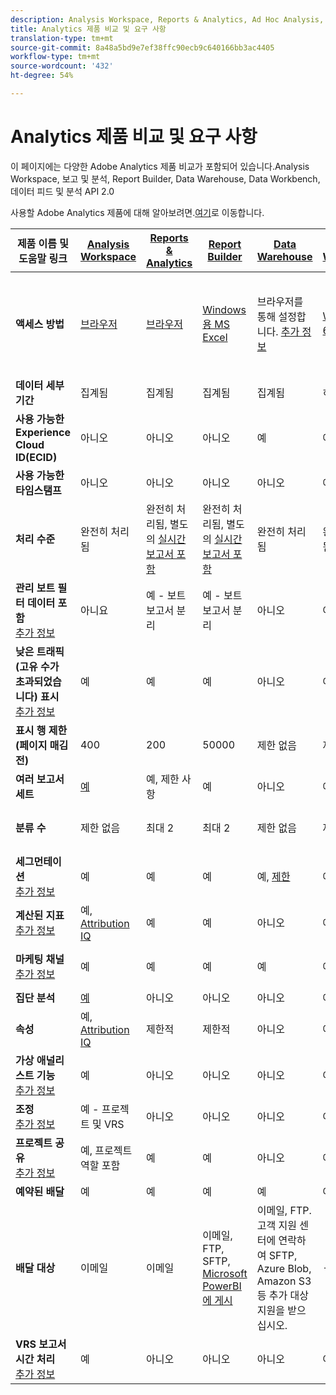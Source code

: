 ```yaml
---
description: Analysis Workspace, Reports & Analytics, Ad Hoc Analysis, Report Builder, Data Warehouse 및 Data Workbench의 시스템 요구 사항 및 비교
title: Analytics 제품 비교 및 요구 사항
translation-type: tm+mt
source-git-commit: 8a48a5bd9e7ef38ffc90ecb9c640166bb3ac4405
workflow-type: tm+mt
source-wordcount: '432'
ht-degree: 54%

---
```



# Analytics 제품 비교 및 요구 사항

이 페이지에는 다양한 Adobe Analytics 제품 비교가 포함되어 있습니다.Analysis Workspace, 보고 및 분석, Report Builder, Data Warehouse, Data Workbench, 데이터 피드 및 분석 API 2.0

사용할 Adobe Analytics 제품에 대해 알아보려면.[여기](/help/admin/c-analytics-product-comparison/which-analytics-tool.md)로 이동합니다.

| 제품 이름 및 도움말 링크 | [Analysis Workspace](/help/analyze/analysis-workspace/home.md) | [Reports &amp; Analytics](/help/analyze/reports-analytics/getting-started.md) | [Report Builder](/help/analyze/report-builder/home.md) | [Data Warehouse](/help/export/data-warehouse/data-warehouse.md) | [Data Workbench](https://docs.adobe.com/content/help/ko-KR/data-workbench/using/home.html) | [데이터 피드](/help/export/analytics-data-feed/data-feed-overview.md) | [Analytics API 2.0](https://www.adobe.io/apis/experiencecloud/analytics/docs.html) |
|---|---|---|---|---|---|---|---|
| **액세스 방법** | [브라우저](/help/admin/sys-reqs.md) | [브라우저](/help/admin/sys-reqs.md) | [Windows용 MS Excel](/help/analyze/report-builder/setup/system-requirements.md) | 브라우저를 통해 설정합니다. [추가 정보](/help/admin/sys-reqs.md) | [Windows 64비트](https://docs.adobe.com/content/help/ko-KR/data-workbench/using/install/c-data-workbench-client-install.html) | 브라우저를 통해 설정합니다. [추가 정보](/help/export/analytics-data-feed/data-feed-overview.md) | RESTful API 툴. Adobe I/O 자격 증명으로 로그인합니다. [추가 정보](https://www.adobe.io/apis/experiencecloud/analytics/docs.html) |
| **데이터 세부기간** | 집계됨 | 집계됨 | 집계됨 | 집계됨 | 히트 | 히트 | 집계됨 |
| **사용 가능한 Experience Cloud ID(ECID)** | 아니오 | 아니오 | 아니오 | 예 | 예 | 예 | 아니오 |
| **사용 가능한 타임스탬프** | 아니오 | 아니오 | 아니오 | 아니오 | 예 | 예 | 아니오 |
| **처리 수준** | 완전히 처리됨 | 완전히 처리됨, 별도의 [실시간 보고서 포함](/help/components/c-real-time-reporting/realtime.md) | 완전히 처리됨, 별도의 [실시간 보고서 포함](/help/components/c-real-time-reporting/realtime.md) | 완전히 처리됨 | 완전히 처리됨 | 완전히 처리됨 | 완전히 처리됨 |
| **관리 보트 필터 데이터 포함** <br> [추가 정보](/help/admin/admin/bot-removal/bot-removal.md) | 아니요 | 예 - 보트 보고서 분리 | 예 - 보트 보고서 분리 | 아니오 | 아니오 | 아니오 | 아니오 |
| **낮은 트래픽(고유 수가 초과되었습니다) 표시** <br> [추가 정보](/help/technotes/low-traffic.md) | 예 | 예 | 예 | 아니오 | 아니오 | 아니오 | 예 |
| **표시 행 제한(페이지 매김 전)** | 400 | 200 | 50000 | 제한 없음 | 제한 없음 | 제한 없음 | 50000 |
| **여러 보고서 세트** | [예](/help/analyze/analysis-workspace/build-workspace-project/multiple-report-suites.md) | 예, 제한 사항 | 예 | 아니오 | 예 | 아니오 | 예 |
| **분류 수** | 제한 없음 | 최대 2 | 최대 2 | 제한 없음 | 제한 없음 | 제한 없음 | 제한 없음, 여러 쿼리 실행 |
| **세그먼테이션** <br> [추가 정보](/help/components/segmentation/segmentation-workflow/seg-workflow.md) | 예 | 예 | 예 | 예, [제한](/help/components/segmentation/seg-reference/seg-compatibility.md) | 예 | 아니오 | 예 |
| **계산된 지표** <br> [추가 정보](/help/components/c-calcmetrics/cm-overview.md) | 예, [Attribution IQ](/help/analyze/analysis-workspace/attribution/overview.md) | 예 | 예 | 아니오 | 예 | 아니오 | 예, [Attribution IQ](/help/analyze/analysis-workspace/attribution/overview.md) |
| **마케팅 채널** <br> [추가 정보](/help/components/c-marketing-channels/c-getting-started-mchannel.md) | 예 | 예 | 예 | 예 | 예 | 예 - [va_finder, va_closer](/help/export/analytics-data-feed/c-df-contents/datafeeds-reference.md) | 예 |
| **집단 분석** | [예](/help/analyze/analysis-workspace/visualizations/cohort-table/cohort-analysis.md) | 아니오 | 아니오 | 아니오 | 예 | 아니오 | 아니오 |
| **속성** | 예, [Attribution IQ](/help/analyze/analysis-workspace/attribution/overview.md) | 제한적 | 제한적 | 아니오 | 예 | 아니오 | 예, [Attribution IQ](/help/analyze/analysis-workspace/attribution/overview.md) |
| **가상 애널리스트 기능** <br> [추가 정보](/help/analyze/analysis-workspace/virtual-analyst/overview.md) | 예 | 아니오 | 아니오 | 아니오 | 아니오 | 아니오 | 예 |
| **조정** <br> [추가 정보](/help/analyze/analysis-workspace/curate-share/curate.md) | 예 - 프로젝트 및 VRS | 아니오 | 아니오 | 아니오 | 아니오 | 아니오 | 예 - VRS만 해당 |
| **프로젝트 공유** <br> [추가 정보](/help/analyze/analysis-workspace/curate-share/share-projects.md) | 예, 프로젝트 역할 포함 | 예 | 예 | 아니오 | 예 | 아니오 | 아니오 |
| **예약된 배달** | 예 | 예 | 예 | 예 | 아니오 | 예 | 아니오 |
| **배달 대상** | 이메일 | 이메일 | 이메일, FTP, SFTP, [Microsoft PowerBI에 게시](/help/analyze/report-builder/c-publish-power-bi/power-bi.md) | 이메일, FTP. 고객 지원 센터에 연락하여 SFTP, Azure Blob, Amazon S3 등 추가 대상 지원을 받으십시오. | - | FTP, SFTP, Azure Blob, Amazon S3 | - |
| **VRS 보고서 시간 처리** <br> [추가 정보](/help/components/vrs/vrs-report-time-processing.md) | 예 | 아니오 | 아니오 | 아니오 | 아니오 | 아니오 | 예 |
